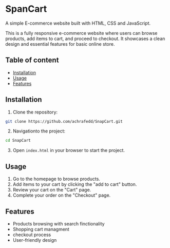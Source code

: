 # SpanCart

A simple E-commerce website built with HTML, CSS and JavaScript.

This is a fully responsive e-commerce website where users can browse products, add items to cart, and proceed to checkout. It showcases a clean design and essential features for basic online store.

## Table of content

- [Installation](#installation)
- [Usage](#usage)
- [Features](#features)

## Installation

1. Clone the repository:

```bash
git clone https://github.com/achrafedd/SnapCart.git
```

2. Navigationto the project:

```bash
cd SnapCart
```

3. Open `index.html` in your browser to start the project.

## Usage

1. Go to the homepage to browse products.
2. Add items to your cart by clicking the "add to cart" button.
3. Review your cart on the "Cart" page.
4. Complete your order on the "Checkout" page.

## Features

- Products browsing with search finctionality
- Shopping cart managment
- checkout process
- User-friendly design
